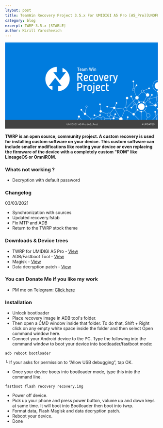 ```yaml
---
layout: post
title: TeamWin Recovery Project 3.5.x For UMIDIGI A5 Pro [A5_Pro][UNOFFICIAL]
category: blog
excerpt: TWRP-3.5.x [STABLE]
author: Kirill Yaroshevich
---
```


![TeamWin Recovery Project logo](https://raw.githubusercontent.com/Hadenix/Hadenix.github.io/master/images/umidigi-a5-pro/twrp.jpg)

**TWRP is an open source, community project. A custom recovery is used for installing custom software on your device.
 This custom software can include smaller modifications like rooting your device or even replacing
 the firmware of the device with a completely custom "ROM" like LineageOS or OmniROM.**

### Whats not working ?
* Decryption with default password

### Changelog

03/03/2021
- Synchronization with sources
- Updated recovery.fstab
- Fix MTP and ADB
- Return to the TWRP stock theme

### Downloads & Device trees
* TWRP for UMIDIGI A5 Pro - [View](https://sourceforge.net/projects/umidigi-mt6763-dev/files/TWRP/)
* ADB/Fastboot Tool - [View](https://dl.google.com/android/repository/platform-tools-latest-windows.zip)
* Magisk - [View](https://github.com/topjohnwu/Magisk/releases)
* Data decryption patch - [View](https://androidfilehost.com/?fid=6006931924117935374)

### You can Donate Me if you like my work
* PM me on Telegram: [Click here](https://web.telegram.org/#/im?p=@Hadenix)

### Installation
* Unlock bootloader
* Place recovery image in ADB tool's folder.
* Then open a CMD window inside that folder. To do that, Shift + Right click on any empty white space inside the folder and then select Open command window here.
* Connect your Android device to the PC. Type the following into the command window to boot your device into bootloader/fastboot mode:
```
adb reboot bootloader
```
└ If your asks for permission to “Allow USB debugging”, tap OK.
* Once your device boots into bootloader mode, type this into the command line.
```
fastboot flash recovery recovery.img
```
* Power off device.
* Pick up your phone and press power button, volume up and down keys at same time. It will boot into Bootloader then boot into twrp.
* Format data, Flash Magisk and data decryption patch.
* Reboot your device.
* Done
